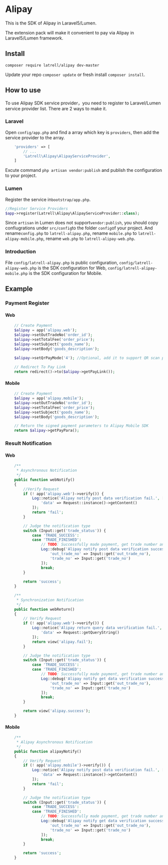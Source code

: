 Alipay
======

This is the SDK of Alipay in Laravel5/Lumen.

The extension pack will make it convenient to pay via Alipay in Laravel5/Lumen framework.

## Install

```
composer require latrell/alipay dev-master
```

Update your repo ```composer update``` or fresh install ```composer install```.


## How to use

To use Alipay SDK service provider，you need to register to Laravel/Lumen service provider list.
There are 2 ways to make it.

### Laravel
Open `config/app.php` and find a array which key is `providers`, then add the service provider to the array.

```php
    'providers' => [
        // ...
        'Latrell\Alipay\AlipayServiceProvider',
    ]
```

Excute command `php artisan vendor:publish` and publish the configuration to your project.

### Lumen
Register the service in`bootstrap/app.php`.

```php
//Register Service Providers
$app->register(Latrell\Alipay\AlipayServiceProvider::class);
```

Since `artisan` in Lumen does not support`vendor:publish`, you should copy confiugrations under `src/config`to the folder `config`of your project.
And rename`config.php` to `latrell-alipay.php`,
rename `mobile.php` to `latrell-alipay-mobile.php`,
rename `web.php` to `latrell-alipay-web.php`.

### Introduction
File `config/latrell-alipay.php` is public configuration, `config/latrell-alipay-web.php` is the SDK configuration for Web, `config/latrell-alipay-mobile.php` is the SDK configuration for Mobile.

## Example

### Payment Register

#### Web

```php
	// Create Payment
	$alipay = app('alipay.web');
	$alipay->setOutTradeNo('order_id');
	$alipay->setTotalFee('order_price');
	$alipay->setSubject('goods_name');
	$alipay->setBody('goods_description');
	
	$alipay->setQrPayMode('4'); //Optional, add it to support QR scan payment.

	// Redirect To Pay Link
	return redirect()->to($alipay->getPayLink());
```

#### Mobile

```php
	// Create Payment
	$alipay = app('alipay.mobile');
	$alipay->setOutTradeNo('order_id');
	$alipay->setTotalFee('order_price');
	$alipay->setSubject('goods_name');
	$alipay->setBody('goods_description');

	// Return the signed payment parameters to Alipay Mobile SDK
	return $alipay->getPayPara();
```

### Result Notification

#### Web

```php
	/**
	 * Asynchronous Notification
	 */
	public function webNotify()
	{
		//Verify Request
		if (! app('alipay.web')->verify()) {
			Log::notice('Alipay notify post data verification fail.', [
				'data' => Request::instance()->getContent()
			]);
			return 'fail';
		}

		// Judge the notification type
		switch (Input::get('trade_status')) {
			case 'TRADE_SUCCESS':
			case 'TRADE_FINISHED':
				// TODO: Successfully made payment, get trade number and process actions.
				Log::debug('Alipay notify post data verification success.', [
					'out_trade_no' => Input::get('out_trade_no'),
					'trade_no' => Input::get('trade_no')
				]);
				break;
		}
	
		return 'success';
	}

	/**
	 * Synchronization Notification
	 */
	public function webReturn()
	{
		// Verify Request
		if (! app('alipay.web')->verify()) {
			Log::notice('Alipay return query data verification fail.', [
				'data' => Request::getQueryString()
			]);
			return view('alipay.fail');
		}

		// Judge the notification type
		switch (Input::get('trade_status')) {
			case 'TRADE_SUCCESS':
			case 'TRADE_FINISHED':
				// TODO: Successfully made payment, get trade number and process actions.
				Log::debug('Alipay notify get data verification success.', [
					'out_trade_no' => Input::get('out_trade_no'),
					'trade_no' => Input::get('trade_no')
				]);
				break;
		}

		return view('alipay.success');
	}
```

#### Mobile

```php
	/**
	 * Alipay Asynchronous Notification
	 */
	public function alipayNotify()
	{
		// Verify Request
		if (! app('alipay.mobile')->verify()) {
			Log::notice('Alipay notify post data verification fail.', [
				'data' => Request::instance()->getContent()
			]);
			return 'fail';
		}

		// Judge the notification type
		switch (Input::get('trade_status')) {
			case 'TRADE_SUCCESS':
			case 'TRADE_FINISHED':
				// TODO: Successfully made payment, get trade number and process actions.
				Log::debug('Alipay notify get data verification success.', [
					'out_trade_no' => Input::get('out_trade_no'),
					'trade_no' => Input::get('trade_no')
				]);
				break;
		}

		return 'success';
	}
```

